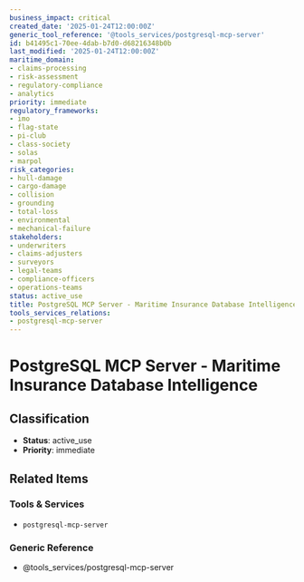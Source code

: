 ```yaml
---
business_impact: critical
created_date: '2025-01-24T12:00:00Z'
generic_tool_reference: '@tools_services/postgresql-mcp-server'
id: b41495c1-70ee-4dab-b7d0-d68216348b0b
last_modified: '2025-01-24T12:00:00Z'
maritime_domain:
- claims-processing
- risk-assessment
- regulatory-compliance
- analytics
priority: immediate
regulatory_frameworks:
- imo
- flag-state
- pi-club
- class-society
- solas
- marpol
risk_categories:
- hull-damage
- cargo-damage
- collision
- grounding
- total-loss
- environmental
- mechanical-failure
stakeholders:
- underwriters
- claims-adjusters
- surveyors
- legal-teams
- compliance-officers
- operations-teams
status: active_use
title: PostgreSQL MCP Server - Maritime Insurance Database Intelligence
tools_services_relations:
- postgresql-mcp-server
---
```


# PostgreSQL MCP Server - Maritime Insurance Database Intelligence

## Classification

- **Status**: active_use
- **Priority**: immediate

## Related Items

### Tools & Services
- `postgresql-mcp-server`

### Generic Reference
- @tools_services/postgresql-mcp-server